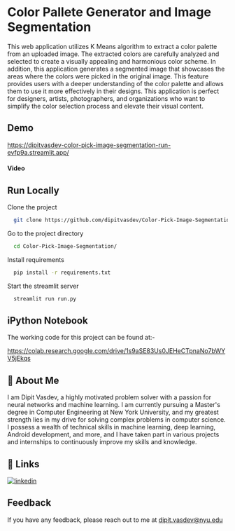 
# Color Pallete Generator and Image Segmentation

This web application utilizes K Means algorithm to extract a color palette from an uploaded image. The extracted colors are carefully analyzed and selected to create a visually appealing and harmonious color scheme. In addition, this application generates a segmented image that showcases the areas where the colors were picked in the original image. This feature provides users with a deeper understanding of the color palette and allows them to use it more effectively in their designs. This application is perfect for designers, artists, photographers, and organizations who want to simplify the color selection process and elevate their visual content.




## Demo

https://dipitvasdev-color-pick-image-segmentation-run-evfp9a.streamlit.app/

#### Video




## Run Locally

Clone the project

```bash
  git clone https://github.com/dipitvasdev/Color-Pick-Image-Segmentation.git
```

Go to the project directory

```bash
  cd Color-Pick-Image-Segmentation/
```

Install requirements

```bash
  pip install -r requirements.txt
```

Start the streamlit server

```bash
  streamlit run run.py
```


## iPython Notebook

The working code for this project can be found at:- 

https://colab.research.google.com/drive/1s9aSE83Us0JEHeCTpnaNo7bWYV5jEkqs



## 🚀 About Me
I am Dipit Vasdev, a highly motivated problem solver with a passion for neural networks and machine learning. I am currently pursuing a Master's degree in Computer Engineering at New York University, and my greatest strength lies in my drive for solving complex problems in computer science. 
I possess a wealth of technical skills in machine learning, deep learning, Android development, and more, and I have taken part in various projects and internships to continuously improve my skills and knowledge.


## 🔗 Links

[![linkedin](https://img.shields.io/badge/linkedin-0A66C2?style=for-the-badge&logo=linkedin&logoColor=white)](https://www.linkedin.com/in/dipit-vasdev/)



## Feedback

If you have any feedback, please reach out to me at dipit.vasdev@nyu.edu
